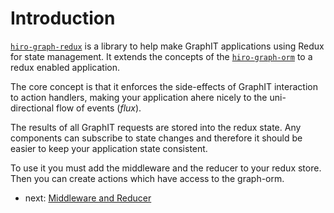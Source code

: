# Introduction

[`hiro-graph-redux`](https://github.com/arago/hiro-graph-js/packages/hiro-graph-redux/) is a library to help make GraphIT applications using Redux for state management. It extends the concepts of the [`hiro-graph-orm`](https://github.com/arago/hiro-graph-js/packages/hiro-graph-orm) to a redux enabled application.

The core concept is that it enforces the side-effects of GraphIT interaction to action handlers, making your application ahere nicely to the uni-directional flow of events (*flux*).

The results of all GraphIT requests are stored into the redux state. Any components can subscribe to state changes and therefore it should be easier to keep your application state consistent.

To use it you must add the middleware and the reducer to your redux store. Then you can create actions which have access to the graph-orm.

- next: [Middleware and Reducer](/packages/hiro-graph-redux/docs/middleware-and-reducer.md)
